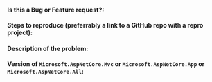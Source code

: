 #### Is this a Bug or Feature request?:


#### Steps to reproduce (preferrably a link to a GitHub repo with a repro project):


#### Description of the problem:


#### Version of `Microsoft.AspNetCore.Mvc` or `Microsoft.AspNetCore.App` or `Microsoft.AspNetCore.All`:


<!--
                                    --- NOTE ---
1.  Try enabling logging (in the most verbose level) and see if the details help you in fixing
    the issue you are seeing. Share the logs too if it helps in diagnosing the issue faster.
    More info: https://docs.microsoft.com/en-us/aspnet/core/fundamentals/logging

2.  If you are seeing an exception, include the full exceptions details (message and stack trace).
    More info: https://docs.microsoft.com/en-us/aspnet/core/fundamentals/error-handling

3.  If you believe you have an issue that affects the security of the platform please do
    not create an issue, instead email your issue to 'secure@microsoft.com'. Your report may
    be eligible for our bug bounty. More info: https://technet.microsoft.com/en-us/mt764065.aspx

4. To address your issues more quickly, please open the issue in the most appropriate repository. These are some of the most common repos:

    Common ASP.NET and Entity Framework repos and projects:

    - Documentation: https://github.com/aspnet/Docs
    - MVC: https://github.com/aspnet/Mvc
    - Entity Framework Core: https://github.com/aspnet/EntityFrameworkCore
    - Entity Framework 6: https://github.com/aspnet/EntityFramework6
    - SignalR: https://github.com/aspnet/SignalR
    - Docker with ASP.NET Core: https://github.com/aspnet/aspnet-docker
    - Microsoft.NET.Sdk.Web: https://github.com/aspnet/websdk
    - Kestrel HTTP Server: https://github.com/aspnet/KestrelHttpServer
    - ASP.NET Katana: https://github.com/aspnet/AspNetKatana
    - and more! See a full list here: https://github.com/aspnet
    - note: several repositories have migrated their issues tracker to this repo here

    Other common projects:

    - .NET Core CLI and SDK: https://github.com/dotnet/core
    - .NET Core runtime: https://github.com/dotnet/coreclr
    - .NET Core libraries: https://github.com/dotnet/corefx
    - NuGet: https://github.com/NuGet/home
    - Visual Studio: https://developercommunity.visualstudio.com
    - Visual Studio Code: https://github.com/microsoft/vscode
    - Omnisharp (C# support for VS Code): https://github.com/omnisharp/omnisharp-vscode

-->
